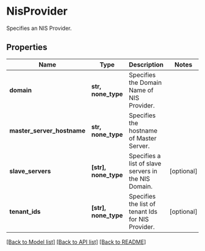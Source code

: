 # NisProvider

Specifies an NIS Provider.

## Properties
Name | Type | Description | Notes
------------ | ------------- | ------------- | -------------
**domain** | **str, none_type** | Specifies the Domain Name of NIS Provider. | 
**master_server_hostname** | **str, none_type** | Specifies the hostname of Master Server. | 
**slave_servers** | **[str], none_type** | Specifies a list of slave servers in the NIS Domain. | [optional] 
**tenant_ids** | **[str], none_type** | Specifies the list of tenant Ids for NIS Provider. | [optional] 

[[Back to Model list]](../README.md#documentation-for-models) [[Back to API list]](../README.md#documentation-for-api-endpoints) [[Back to README]](../README.md)


